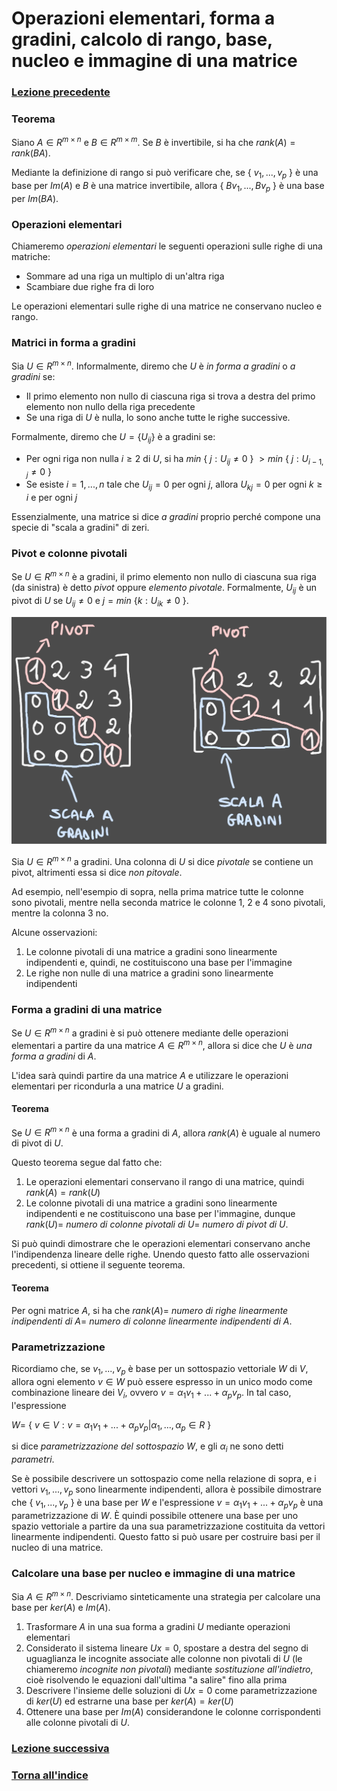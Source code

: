 # Operazioni elementari, forma a gradini, calcolo di rango, base, nucleo e immagine di una matrice
### [Lezione precedente](Lezione13.md)

### Teorema
Siano $A \in R^{m \times n}$ e $B \in R^{m \times m}$. Se $B$ è invertibile, si ha che $rank(A) = rank(BA)$.

Mediante la definizione di rango si può verificare che, se { $v_1, ..., v_p$ } è una base per $Im(A)$ e $B$ è una matrice invertibile, allora { $Bv_1, ..., Bv_p$ } è una base per $Im(BA)$.

### Operazioni elementari
Chiameremo *operazioni elementari* le seguenti operazioni sulle righe di una matriche:
- Sommare ad una riga un multiplo di un'altra riga
- Scambiare due righe fra di loro

Le operazioni elementari sulle righe di una matrice ne conservano nucleo e rango.

### Matrici in forma a gradini
Sia $U \in R^{m \times n}$. Informalmente, diremo che $U$ è *in forma a gradini* o *a gradini* se:
- Il primo elemento non nullo di ciascuna riga si trova a destra del primo elemento non nullo della riga precedente
- Se una riga di $U$ è nulla, lo sono anche tutte le righe successive.

Formalmente, diremo che $U = \{U_{ij}\}$ è a gradini se:
- Per ogni riga non nulla $i \geq 2$ di $U$, si ha $min$ { $j : U_{ij} \neq 0$ } $> min$ { $j : U_{i-1, j} \neq 0$ }
- Se esiste $i = 1, ..., n$ tale che $U_{ij} = 0$ per ogni $j$, allora $U_{kj} = 0$ per ogni $k \geq i$ e per ogni $j$

Essenzialmente, una matrice si dice *a gradini* proprio perché compone una specie di "scala a gradini" di zeri.

### Pivot e colonne pivotali
Se $U \in R^{m \times n}$ è a gradini, il primo elemento non nullo di ciascuna sua riga (da sinistra) è detto *pivot* oppure *elemento pivotale*. Formalmente, $U_{ij}$ è un pivot di $U$ se $U_{ij} \neq 0$ e $j = min$ {$k : U_{ik} \neq 0$ }.

![Immagine 1](Excalidraw/2025-05-21_19.53.54.excalidraw.svg)

Sia $U \in R^{m \times n}$ a gradini. Una colonna di $U$ si dice *pivotale* se contiene un pivot, altrimenti essa si dice *non pitovale*.

Ad esempio, nell'esempio di sopra, nella prima matrice tutte le colonne sono pivotali, mentre nella seconda matrice le colonne 1, 2 e 4 sono pivotali, mentre la colonna 3 no.

Alcune osservazioni:
1. Le colonne pivotali di una matrice a gradini sono linearmente indipendenti e, quindi, ne costituiscono una base per l'immagine
2. Le righe non nulle di una matrice a gradini sono linearmente indipendenti

### Forma a gradini di una matrice
Se $U \in R^{m \times n}$ a gradini è si può ottenere mediante delle operazioni elementari a partire da una matrice $A \in R^{m \times n}$, allora si dice che $U$ è *una forma a gradini* di $A$.

L'idea sarà quindi partire da una matrice $A$ e utilizzare le operazioni elementari per ricondurla a una matrice $U$ a gradini.
#### Teorema
Se $U \in R^{m \times n}$ è una forma a gradini di $A$, allora $rank(A)$ è uguale al numero di pivot di $U$.

Questo teorema segue dal fatto che:
1. Le operazioni elementari conservano il rango di una matrice, quindi $rank(A) = rank(U)$
2. Le colonne pivotali di una matrice a gradini sono linearmente indipendenti e ne costituiscono una base per l'immagine, dunque $rank(U) =$ *numero di colonne pivotali di* $U =$ *numero di pivot di* $U$.

Si può quindi dimostrare che le operazioni elementari conservano anche l'indipendenza lineare delle righe. Unendo questo fatto alle osservazioni precedenti, si ottiene il seguente teorema.
#### Teorema
Per ogni matrice $A$, si ha che $rank(A) =$ *numero di righe linearmente indipendenti di* $A =$ *numero di colonne linearmente indipendenti di* $A$. 

### Parametrizzazione
Ricordiamo che, se $v_1, ..., v_p$ è base per un sottospazio vettoriale $W$ di $V$, allora ogni elemento $v \in W$ può essere espresso in un unico modo come combinazione lineare dei $V_i$, ovvero $v = α_1v_1 + ... + α_pv_p$. In tal caso, l'espressione

$W =$ { $v \in V : v = α_1v_1 + ... + α_pv_p | α_1, ..., α_p \in R$ }

si dice *parametrizzazione del sottospazio* $W$, e gli $α_i$ ne sono detti *parametri*.

Se è possibile descrivere un sottospazio come nella relazione di sopra, e i vettori $v_1, ..., v_p$ sono linearmente indipendenti, allora è possibile dimostrare che { $v_1, ..., v_p$ } è una base per $W$ e l'espressione $v = α_1v_1 + ... + α_pv_p$ è una parametrizzazione di $W$. È quindi possibile ottenere una base per uno spazio vettoriale a partire da una sua parametrizzazione costituita da vettori linearmente indipendenti. Questo fatto si può usare per costruire basi per il nucleo di una matrice.

### Calcolare una base per nucleo e immagine di una matrice
Sia $A \in R^{m \times n}$. Descriviamo sinteticamente una strategia per calcolare una base per $ker(A)$ e $Im(A)$.
1. Trasformare $A$ in una sua forma a gradini $U$ mediante operazioni elementari
2. Considerato il sistema lineare $Ux = 0$, spostare a destra del segno di uguaglianza le incognite associate alle colonne non pivotali di $U$ (le chiameremo *incognite non pivotali*) mediante *sostituzione all'indietro*, cioè risolvendo le equazioni dall'ultima "a salire" fino alla prima
3. Descrivere l'insieme delle soluzioni di $Ux = 0$ come parametrizzazione di $ker(U)$ ed estrarne una base per $ker(A) = ker(U)$
4. Ottenere una base per $Im(A)$ considerandone le colonne corrispondenti alle colonne pivotali di $U$.
### [Lezione successiva](Lezione15.md)
### [Torna all'indice](../README.md)